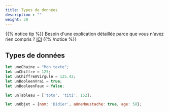 ```yaml
---
title: Types de données
description : ""
weight: 30
---
```


{{% notice tip %}}
Besoin d'une explication détaillée parce que vous n'avez rien compris ?
<a href="https://openclassrooms.com/fr/courses/6175841-apprenez-a-programmer-avec-javascript/6278450-enregistrez-vos-donnees-avec-des-types-de-donnees" target="_blank">ICI</a>
{{% /notice %}}

## Types de données

```js
let uneChaine = "Mon texte";
let unChiffre = 125;
let unChiffreAVirgule = 125.42;
let unBooleenVrai = true;
let unBooleenFaux = false;

let unTableau = ['toto', 'titi', 152];

let unObjet = {nom: 'Didier', aUneMoustache: true, age: 58};
```